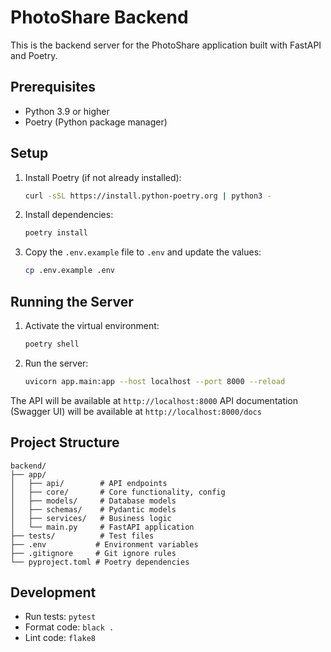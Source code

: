 # PhotoShare Backend

This is the backend server for the PhotoShare application built with FastAPI and Poetry.

## Prerequisites

- Python 3.9 or higher
- Poetry (Python package manager)

## Setup

1. Install Poetry (if not already installed):
   ```bash
   curl -sSL https://install.python-poetry.org | python3 -
   ```

2. Install dependencies:
   ```bash
   poetry install
   ```

3. Copy the `.env.example` file to `.env` and update the values:
   ```bash
   cp .env.example .env
   ```

## Running the Server

1. Activate the virtual environment:
   ```bash
   poetry shell
   ```

2. Run the server:
   ```bash
   uvicorn app.main:app --host localhost --port 8000 --reload
   ```

The API will be available at `http://localhost:8000`
API documentation (Swagger UI) will be available at `http://localhost:8000/docs`

## Project Structure

```
backend/
├── app/
│   ├── api/        # API endpoints
│   ├── core/       # Core functionality, config
│   ├── models/     # Database models
│   ├── schemas/    # Pydantic models
│   ├── services/   # Business logic
│   └── main.py     # FastAPI application
├── tests/          # Test files
├── .env           # Environment variables
├── .gitignore     # Git ignore rules
└── pyproject.toml # Poetry dependencies
```

## Development

- Run tests: `pytest`
- Format code: `black .`
- Lint code: `flake8`